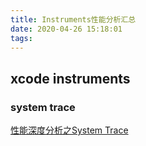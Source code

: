 ```yaml
---
title: Instruments性能分析汇总
date: 2020-04-26 15:18:01
tags:
---
```


## xcode instruments 


### system trace
[性能深度分析之System Trace](https://mp.weixin.qq.com/s?__biz=MzA5NzMwODI0MA==&mid=2647766168&idx=1&sn=08121bc15403fdf4310cbd95bbc45ab8&scene=21#wechat_redirect)
